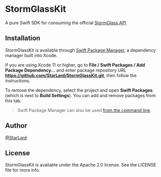 # StormGlassKit
A pure Swift SDK for consuming the official [StormGlass API](https://docs.stormglass.io)

## Installation

StormGlassKit is available through [Swift Package Manager](https://swift.org/package-manager/), a dependency manager built into Xcode.

If you are using Xcode 11 or higher, go to **File / Swift Packages / Add Package Dependency...** and enter package repository URL **https://github.com/StarLard/StormGlassKit.git**, then follow the instructions.

To remove the dependency, select the project and open **Swift Packages** (which is next to **Build Settings**). You can add and remove packages from this tab.

> Swift Package Manager can also be used [from the command line](https://swift.org/package-manager/).

## Author

[@StarLard](https://twitter.com/CalebFriden)

## License

StormGlassKit is available under the Apache 2.0 license. See the LICENSE file for more info.
